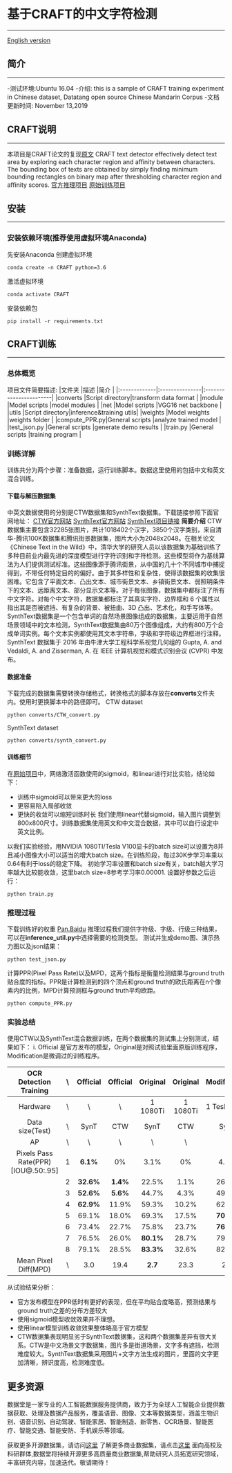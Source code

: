 # 基于CRAFT的中文字符检测
---------------------------------------------------------------
[English version](https://github.com/datatang-ailab//blob/master/README.md)
## 简介
---------------------------------------------------------------
-测试环境:Ubuntu 16.04
-介绍: this is a sample of CRAFT training experiment in Chinese dataset, Datatang open source Chinese Mandarin Corpus
-文档更新时间: November 13,2019
## CRAFT说明
---------------------------------------------------------------
 本项目是CRAFT论文的复现[原文](https://arxiv.org/abs/1904.01941)
 CRAFT text detector effectively detect text area by exploring each character region and affinity between characters. The bounding box of texts are obtained by simply finding minimum bounding rectangles on binary map after thresholding character region and affinity scores.
 [官方推理项目](https://github.com/clovaai/CRAFT-pytorch)
 [原始训练项目](https://github.com/RubanSeven/CRAFT_keras)

## 安装
---------------------------------------------------------------
### 安装依赖环境(推荐使用虚拟环境Anaconda)
先安装Anaconda
创建虚拟环境
```shell
conda create -n CRAFT python=3.6
```
激活虚拟环境
```shell
conda activate CRAFT
```
安装依赖包
```shell
pip install -r requirements.txt
```

## CRAFT训练
---------------------------------------------------------------
### 总体概览
项目文件简要描述:
|文件夹         |描述            |简介                    |
|:-------------|:---------------|:-----------------------|
|converts      |Script directory|transform data format   |
|module        |Model scripts   |model modules           |
|net           |Model scripts   |VGG16 net backbone      |
|utils         |Script directory|inference&training utils|
|weights       |Model weights   |weights folder          |
|compute_PPR.py|General scripts |analyze trained model   |
|test_json.py  |General scripts |generate demo results   |
|train.py      |General scripts |training program        |
### 训练详解
训练共分为两个步骤：准备数据，运行训练脚本。数据这里使用的包括中文和英文混合训练。
#### 下载与解压数据集
中英文数据使用的分别是CTW数据集和SynthText数据集。下载链接参照下面官网地址：
[CTW官方网站](https://ctwdataset.github.io/)
[SynthText官方网站](http://www.robots.ox.ac.uk/~vgg/data/scenetext/)
[SynthText项目链接](https://github.com/ankush-me/SynthText)
**简要介绍**
CTW数据集主要包含32285张图片，共计1018402个汉字，3850个汉字类别，来自清华-腾讯100K数据集和腾讯街景数据集，图片大小为2048x2048。在相关论文《Chinese Text in the Wild》中，清华大学的研究人员以该数据集为基础训练了多种目前业内最先进的深度模型进行字符识别和字符检测。这些模型将作为基线算法为人们提供测试标准。这些图像源于腾讯街景，从中国的几十个不同城市中捕捉得到，不带任何特定目的的偏好。由于其多样性和复杂性，使得该数据集的收集很困难。它包含了平面文本、凸出文本、城市街景文本、乡镇街景文本、弱照明条件下的文本、远距离文本、部分显示文本等。对于每张图像，数据集中都标注了所有中文字符。对每个中文字符，数据集都标注了其真实字符、边界框和 6 个属性以指出其是否被遮挡、有复杂的背景、被扭曲、3D 凸出、艺术化，和手写体等。
SynthText数据集是一个包含单词的自然场景图像组成的数据集，主要运用于自然场景领域中的文本检测，SynthText数据集由80万个图像组成，大约有800万个合成单词实例。每个文本实例都使用其文本字符串，字级和字符级边界框进行注释。SynthText 数据集于 2016 年由牛津大学工程科学系视觉几何组的 Gupta, A. and Vedaldi, A. and Zisserman, A. 在 IEEE 计算机视觉和模式识别会议 (CVPR) 中发布。
#### 数据准备
下载完成的数据集需要转换存储格式，转换格式的脚本存放在**converts**文件夹内。使用时更换脚本中的路径即可。
CTW dataset
```shell
python converts/CTW_convert.py
```
SynthText dataset
```shell
python converts/synth_convert.py
```
#### 训练细节
在[原始项目](https://github.com/RubanSeven/CRAFT_keras)中，网络激活函数使用的sigmoid，和linear进行对比实验，结论如下：
- 训练中sigmoid可以带来更大的loss
- 更容易陷入局部收敛
- 更快的收敛可以缩短训练时长 
我们使用linear代替sigmoid，输入图片调整到800x800尺寸。训练数据集使用英文和中文混合数据，其中可以自行设定中英文比例。

以我们实验经验，用NVIDIA 1080TI/Tesla V100显卡的batch size可以设置为8并且减小图像大小可以适当的增大batch size。在训练阶段，每过30K步学习率乘以0.64有利于loss的稳定下降。 初始学习率设置和batch size有关，batch越大学习率越大比较能收敛，这里batch size=8参考学习率0.00001.
设置好参数之后运行：
```shell
python train.py
```

### 推理过程
下载训练好的权重
[Pan.Baidu]() 
推理过程我们提供字符级、字级、行级三种结果，可以在**inference_util.py**中选择需要的检测类型。
测试并生成demo图、演示热力图以及json结果：
```shell
python test_json.py
```
计算PPR(Pixel Pass Rate)以及MPD，这两个指标是衡量检测结果与ground truth贴合度的指标。PPR是计算检测到的四个顶点和ground truth的欧氏距离在n个像素内的比例，MPD计算预测框与ground truth平均欧距。
```shell
python compute_PPR.py 
```
### 实验总结
使用CTW以及SynthText混合数据训练，在两个数据集的测试集上分别测试，结果如下：
i. Official 是官方发布的模型，Original是对照试验里面原版训练程序，Modification是微调过的训练程序。

|OCR Detection Training| \ |Official|Official|Original |Original |Modification|Modification|
|:--------------------:|:-:|:------:|:------:|:-------:|:-------:|:----------:|:----------:|
|Hardware              | \ | \      | \      |1 1080Ti |1 1080Ti |1 Tesla v100|1 Tesla v100| 
|Data size(Test)       | \ |SynT    |CTW     |SynT     |CTW      |SynT        |CTW         |
|AP                    | \ | \      | \      |\        |\        |\           |\           |
|Pixels Pass Rate(PPR)[IOU@.50:.95]|1|**6.1%**|0%|3.1% |0%       |4.1%        |0%          |
|                      |2  |**32.6%**|**1.4%**|22.5%   |1.1%     |26.8%       |1.2%        |
|                      |3  |**52.6%**|**5.6%**|44.7%   |4.3%     |49.0%       |5.0%        |
|                      |4  |**62.9%**|11.9%  |59.3%    |10.2%    |62.5%       |**12.1%**   |
|                      |5  |69.1%   |18.0%   |69.3%    |17.5%    |**70.7%**   |**21.9%**   |
|                      |6  |73.4%   |22.7%   |75.8%    |23.7%    |**76.0%**   |**28.2%**   |
|                      |7  |76.5%   |26.0%   |**80.1%**|28.7%    |79.6%       |**32.9%**   |
|                      |8  |79.1%   |28.5%   |**83.3%**|32.6%    |82.3%       |**37.0%**   |
|Mean Pixel Diff(MPD)  | \ |3.0     |19.4    |**2.7**  |23.3     |2.8         |**19.2**    |
从试验结果分析：
- 官方发布模型在PPR低时有更好的表现，但在平均贴合度略高，预测结果与ground truth之差的分布方差较大
- 使用sigmoid模型收敛效果并不理想。
- 使用linear模型训练收敛效果整体略高于官方模型
- CTW数据集表现明显劣于SynthText数据集，这和两个数据集差异有很大关系。CTW是中文场景文字数据集，图片多是街道场景，文字多有遮挡，检测难度较大。SynthText数据集采用图片+文字方法生成的图片，里面的文字更加清晰，辨识度高，检测难度低。

## 更多资源
数据堂是一家专业的人工智能数据服务提供商，致力于为全球人工智能企业提供数据获取、处理及数据产品服务，覆盖语音、图像、文本等数据类型，涵盖生物识别、语音识别、自动驾驶、智能家居、智能制造、新零售、OCR场景、智能医疗、智能交通、智能安防、手机娱乐等领域。

获取更多开源数据集，请访问[这里](https://www.datatang.com/webfront/opensource.html)
了解更多商业数据集，请点击[这里](https://www.datatang.com/webfront/datatang_dataset.html)
面向高校及科研群体,数据堂将持续开源更多高质量商业数据集,帮助研究人员拓宽研究领域，丰富研究内容，加速迭代。敬请期待！